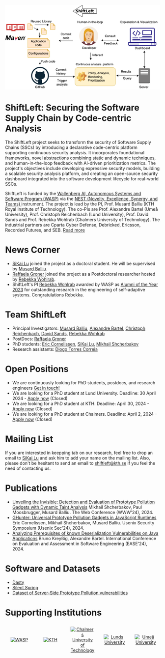 <div align="center">
  <img alt="shiftleft" src="ShiftLeft-figure.png">
</div>

# ShiftLeft: Securing the Software Supply Chain by Code-centric Analysis

The ShiftLeft project seeks to transform the security of Software Supply Chains (SSCs) by introducing a declarative code-centric platform supporting continuous security analysis. It incorporates foundational frameworks, novel abstractions combining static and dynamic techniques, and human-in-the-loop feedback with AI-driven prioritization metrics. The project's objectives include developing expressive security models, building a scalable security analysis platform, and creating an open-source security dashboard integrated into the software development lifecycle for real-world SSCs.

ShiftLeft is funded by the  [Wallenberg AI, Autonomous Systems and Software Program (WASP)](https://wasp-sweden.org/) via the [NEST (Novelty, Excellence, Synergy, and Teams) ](https://wasp-sweden.org/calls/call-for-nests-in-cyber-security/) instrument. The project is lead by the PI, Prof. Musard Balliu (KTH Royal Institute of Technology). The co-PIs are Prof. Alexandre Bartel (Umeå University), Prof. Christoph Reichenbach (Lund University), Prof. David Sands and Prof. Rebekka Wohlrab (Chalmers University of Technology). The industrial partners are Cparta Cyber Defense, Debricked, Ericsson, Recorded Futures, and SEB. [Read more](https://wasp-sweden.org/nest-project-shiftleft-securing-the-software-supply-chain-by-code-centric-analysis/) 

# News Corner

- [SiKai Lu](https://www.kth.se/profile/sikai) joined the project as a doctoral student. He will be supervised by [Musard Balliu](https://people.kth.se/~musard/).
- [Raffaela Groner](https://www.chalmers.se/en/persons/raffaela/) joined the project as a Postdoctoral researcher hosted by [Rebekka Wohlrab](https://rebekkaa.github.io/).
- ShiftLeft's PI [Rebekka Wohlrab](https://rebekkaa.github.io/) awarded by WASP as [Alumni of the Year 2023](https://wasp-sweden.org/rebekka-wohlrab-wasp-alumni-of-the-year-2023/) for outstanding research in the engineering of self-adaptive systems. Congratulations Rebekka.  


# Team ShiftLeft
- Principal Investigators: [Musard Balliu](https://people.kth.se/~musard/), [Alexandre Bartel](https://www.abartel.net/), [Christoph Reichenbach](https://creichen.net/), [David Sands](https://www.cse.chalmers.se/~dave/Homepage_David_Sands/Home.html), [Rebekka Wohlrab](https://rebekkaa.github.io/) 
- PostDocs: [Raffaela Groner](https://www.chalmers.se/en/persons/raffaela/)
- PhD students: [Eric Cornelissen](https://www.kth.se/profile/ericco), [SiKai Lu](https://www.kth.se/profile/sikai), [Mikhail Shcherbakov](https://www.kth.se/profile/mshc)
- Research assistants: [Diogo Torres Correia](https://www.kth.se/profile/diogotc) 

# Open Positions
- We are continuously looking for PhD students, postdocs, and research engineers [Get in touch!](mailto:musard@kth.se,dave@chalmers.se,alexandre.bartel@umu.se,christoph.reichenbach@cs.lth.se,wohlrab@chalmers.se)
- We are looking for a PhD student at Lund University.  Deadline: 30 April 2024 - [Apply now](https://lu.varbi.com/en/what:job/jobID:711118/type:job/where:4/apply:1) (Closed)
- We are looking for a PhD student at KTH. Deadline: April 30, 2024 - [Apply now](https://kth.varbi.com/en/what:job/jobID:698123/type:job/where:4/apply:1) (Closed)
- We are looking for a PhD student at Chalmers. Deadline: April 2, 2024 - [Apply now](https://www.chalmers.se/en/about-chalmers/work-with-us/vacancies/?rmpage=job&rmjob=12605&rmlang=GB) (Closed)

# Mailing List 
If you are interested in keepping tab on our research, feel free to drop an email to [SiKai Lu](https://www.kth.se/profile/sikai) and ask him to add your name on the mailing list. Also, please don't be hesitant to send an email to [shiftleft@kth.se](mailto:shiftleft@kth.se) if you feel the need of contacting us.

# Publications
- [Unveiling the Invisible: Detection and Evaluation of Prototype Pollution Gadgets with Dynamic Taint Analysis](https://people.kth.se/~musard/research/pubs/www24.pdf) Mikhail Shcherbakov, Paul Moosbrugger, Musard Balliu. The Web Conference (WWW'24), 2024.
- [GHunter: Universal Prototype Pollution Gadgets in JavaScript Runtimes](https://people.kth.se/~musard/research/pubs/usenix24.pdf) Eric Cornelissen, Mikhail Shcherbakov, Musard Balliu. Usenix Security Symposium (Usenix Sec'24), 2024.
- [Analyzing Prerequisites of known Deserialization Vulnerabilities on Java Applications](https://www.abartel.net/static/p/ease2024-javaDeser.pdf) Bruno Kreyßig, Alexandre Bartel. International Conference on Evaluation and Assessment in Software Engineering (EASE'24), 2024.

# Software and Datasets
- [Dasty](https://github.com/KTH-LangSec/Dasty)
- [Silent Spring](https://github.com/KTH-LangSec/silent-spring)
- [Dataset of Server-Side Prototype Pollution vulnerabilities](https://github.com/KTH-LangSec/server-side-prototype-pollution)


# Supporting Institutions
<div style="display: flex; justify-content: center; align-items: center; flex-wrap: wrap; gap: 10px;">
<div style="flex: 1; text-align: center; padding: 10px;">
    <a href="https://wasp-sweden.org/" target="_blank">
      <img src="https://wasp-sweden.org/wp-content/themes/wasp/assets/img/logo.png" alt="WASP" style="max-width: 100px;">
    </a>
  </div>
  <div style="flex: 1; text-align: center; padding: 10px;">
    <a href="https://www.kth.se/" target="_blank">
      <img src="https://wasp-sweden.org/wp-content/uploads/2019/05/kth.png" alt="KTH" style="max-width: 100px;">
    </a>
  </div>
  <div style="flex: 1; text-align: center; padding: 10px;">
    <a href="http://www.chalmers.se/" target="_blank">
      <img src="https://wasp-sweden.org/wp-content/uploads/2019/05/chalmers1.png" alt="Chalmers University of Technology" style="max-width: 100px;">
    </a>
  </div>
  <div style="flex: 1; text-align: center; padding: 10px;">
    <a href="http://www.lth.se/" target="_blank">
      <img src="https://wasp-sweden.org/wp-content/uploads/2019/05/lunds1.png" alt="Lunds University" style="max-width: 100px;">
    </a>
  </div>
  <div style="flex: 1; text-align: center; padding: 10px;">
    <a href="http://www.umu.se/" target="_blank">
    <img src="https://wasp-sweden.org/wp-content/uploads/2019/05/umea-200x200.png" alt="Umeå University" style="max-width: 100px;">
    </a>
  </div>
</div>

